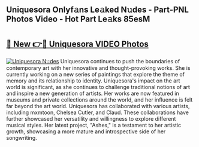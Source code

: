 ## Uniquesora Onlyf𝚊ns Le𝚊ked N𝚞des - Part-PNL Photos Video - Hot Part Le𝚊ks 85esM

# <h2><a href="http://ab40156.deff.icu/?id=Uniquesora">🔗 New 👉🔴 Uniquesora VIDEO Photos</a></h2>

[![Uniquesora N𝚞des](https://i.imgur.com/rIISA9y.gif)](http://ab40156.deff.icu/?id=Uniquesora)
Uniquesora continues to push the boundaries of contemporary art with her innovative and thought-provoking works. She is currently working on a new series of paintings that explore the theme of memory and its relationship to identity. Uniquesora's impact on the art world is significant, as she continues to challenge traditional notions of art and inspire a new generation of artists. Her works are now featured in museums and private collections around the world, and her influence is felt far beyond the art world. Uniquesora has collaborated with various artists, including mxmtoon, Chelsea Cutler, and Claud. These collaborations have further showcased her versatility and willingness to explore different musical styles. Her latest project, "Ashes," is a testament to her artistic growth, showcasing a more mature and introspective side of her songwriting.
